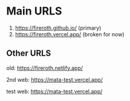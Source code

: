 # Main URLS
1) https://fireroth.github.io/ (primary)
2) https://fireroth.vercel.app/ (broken for now)


## Other URLS
old: https://fireroth.netlify.app/

2nd web: https://mata-test.vercel.app/

test web: https://mata-test.vercel.app/
